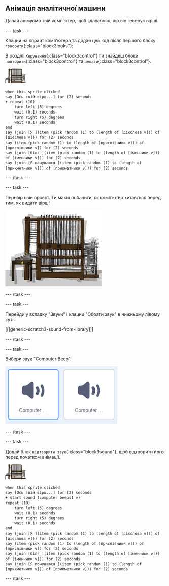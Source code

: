 ## Анімація аналітичної машини

Давай анімуємо твій комп’ютер, щоб здавалося, що він генерує вірші.

--- task ---

Клацни на спрайт комп’ютера та додай цей код після першого блоку `говорити`{:class="block3looks"}:

В розділі `Керування`{:class="block3control"} ти знайдеш блоки `повторити`{:class="block3control"} та `чекати`{:class="block3control"}.

![спрайт комп’ютера](images/computer-sprite.png)

```blocks3
when this sprite clicked
say [Ось твій вірш...] for (2) seconds
+ repeat (10)
    turn left (5) degrees
    wait (0.1) seconds
    turn right (5) degrees
    wait (0.1) seconds  
end
say (join [Я ](item (pick random (1) to (length of [дієслова v])) of [дієслова v])) for (2) seconds
say (item (pick random (1) to (length of [прислівники v])) of [прислівники v]) for (2) seconds
say (join [біля ](item (pick random (1) to (length of [іменники v])) of [іменники v])) for (2) seconds
say (join [Я почуваюся ](item (pick random (1) to (length of [прикметники v])) of [прикметники v])) for (2) seconds
```

--- /task ---

--- task ---

Перевір свій проєкт. Ти маєш побачити, як комп’ютер хитається перед тим, як видати вірш!

![спрайт комп’ютера, що хитається](images/poetry-animate-test.png)

--- /task ---

--- task ---

Перейди у вкладку "Звуки" і клацни "Обрати звук" в нижньому лівому куті.

[[[generic-scratch3-sound-from-library]]]

--- /task ---

--- task ---

Вибери звук "Computer Beep".

![звуки computer beeps 1 та 2 в бібліотеці звуків](images/poetry-beeps.png)

--- /task ---

--- task ---

Додай блок `відтворити звук`{:class="block3sound"}, щоб відтворити його перед початком анімації.

![спрайт комп’ютера](images/computer-sprite.png)

```blocks3
when this sprite clicked
say [Ось твій вірш...] for (2) seconds
+ start sound (computer beeps1 v)
repeat (10)
    turn left (5) degrees
    wait (0.1) seconds
    turn right (5) degrees
    wait (0.1) seconds  
end
say (join [Я ](item (pick random (1) to (length of [дієслова v])) of [дієслова v])) for (2) seconds
say (item (pick random (1) to (length of [прислівники v])) of [прислівники v]) for (2) seconds
say (join [біля ](item (pick random (1) to (length of [іменники v])) of [іменники v])) for (2) seconds
say (join [Я почуваюся ](item (pick random (1) to (length of [прикметники v])) of [прикметники v])) for (2) seconds
```

--- /task ---